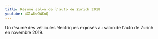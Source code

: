 ```yaml
---
title: Résumé salon de l'auto de Zurich 2019
youtube: 4X1wUwOWKnQ
---
```


Un résumé des véhicules électriques exposés au salon de l'auto de Zurich en novembre 2019.
